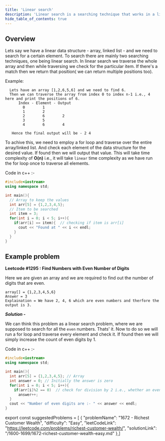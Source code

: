 ```yaml
---
title: 'Linear search'
description: 'Linear search is a searching technique that works in a linear/sequential fashion. It traverses whole of the data structure and returns the position(s) where the value is found. If not found then it simple returns nothing.'
hide_table_of_contents: true
---
```


<TutorialAuthors names="@siddoinghisjob"/>

## Overview

Lets say we have a linear data structure - array, linked list - and we need to search for a certain element. To search there are mainly two searching techniques, one being linear search. In linear search we traverse the whole array and then while traversing we check for the particular item. If there's a match then we return that position( we can return multiple positions too).

Example:
``` 
  Lets have an array [1,2,6,5,6] and we need to find 6. 
  Then we can traverse the array from index 0 to index n-1 i.e., 4 here and print the positions of 6. 
      Index - Element - Output
        0        1           
        1        2
        2        6        2
        3        5          
        4        6        4
        
   Hence the final output will be - 2 4
```
To achive this, we need to employ a for loop and traverse over the entire array/linked list. And check each element of the data structure for the desired value. If found then we will output that value. This will take time complexity of **O(n)** i.e., it will take `linear` time complexity as we have run the for loop once to traverse all elements.

Code in c++ :-
```cpp
#include<iostream>
using namespace std;

int main(){
  // Array to keep the values
  int arr[5] = {1,2,3,4,5};
  // Item to be searched 
  int item = 3; 
  for(int i = 0; i < 5; i++){
    if(arr[i] == item){  // checking if item is arr[i]
      cout << "Found at " << i << endl;
    }
  }
} 
```
## Example problem

**Leetcode #1295 : Find Numbers with Even Number of Digits**

Here we are given an array and we are required to find out the number of digits that are even.
```
array[] = {1,2,3,4,5,6}
Answer = 3
Explaination = We have 2, 4, 6 which are even numbers and therfore the output is 3.
```


***Solution -***


We can think this problem as a linear search problem, where we are supposed to search for all the `even` numbers. Thats' it. Now to do so we will run a for loop
and traverse every element and check it. If found then we will simply increase the count of even digits by 1.

Code in c++ :-
```cpp
#include<iostream>
using namespace std;

int main(){
  int arr[5] = {1,2,3,4,5}; // Array
  int answer = 0; // Initially the answer is zero
  for(int i = 0; i < 5; i++){
    if(arr[i]%2 == 0)  // check for division by 2 i.e., whether an even number
      answer++;
  }
  cout << "Number of even digits are :- " << answer << endl;
} 
```

export const suggestedProblems = [
  {
    "problemName": "1672 - Richest Customer Wealth",
    "difficulty": "Easy",
    "leetCodeLink": "https://leetcode.com/problems/richest-customer-wealth/",
    "solutionLink": "/1600-1699/1672-richest-customer-wealth-easy.md"
  },]
  
<Table title="Suggested Problems" data={suggestedProblems} />
